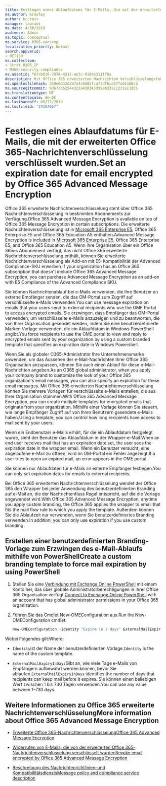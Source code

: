 ```yaml
---
title: Festlegen eines Ablaufdatums für E-Mails, die mit der erweiterten Office 365-Nachrichtenverschlüsselung verschlüsselt wurden.
ms.author: krowley
author: kccross
manager: laurawi
ms.date: 4/30/2019
audience: Admin
ms.topic: conceptual
ms.service: O365-seccomp
localization_priority: Normal
search.appverid:
- MET150
ms.collection:
- Strat_O365_IP
- M365-security-compliance
ms.assetid: f87cb016-7876-4317-ae3c-9169b311ff8a
description: Mit Office 365 erweiterten Nachrichten Verschlüsselungsfunktionen über Office 365-Nachrichtenverschlüsselung (OM) können Sie Ihre e-Mail-Sicherheit erweitern, indem Sie ein Ablaufdatum für e-Mails über eine benutzerdefinierte Marken Vorlage festlegen.
ms.openlocfilehash: 260e6032d3b7a4c9b81fca73dfbcd57fa01168cb
ms.sourcegitcommit: 9d67cb52544321a430343d39eb336112c1a11d35
ms.translationtype: MT
ms.contentlocale: de-DE
ms.lasthandoff: 05/17/2019
ms.locfileid: "34157667"
---
```

# <a name="set-an-expiration-date-for-email-encrypted-by-office-365-advanced-message-encryption"></a><span data-ttu-id="7dbf9-103">Festlegen eines Ablaufdatums für E-Mails, die mit der erweiterten Office 365-Nachrichtenverschlüsselung verschlüsselt wurden.</span><span class="sxs-lookup"><span data-stu-id="7dbf9-103">Set an expiration date for email encrypted by Office 365 Advanced Message Encryption</span></span>

<span data-ttu-id="7dbf9-104">Office 365 erweiterte Nachrichtenverschlüsselung steht über Office 365 Nachrichtenverschlüsselung in bestimmten Abonnements zur Verfügung.</span><span class="sxs-lookup"><span data-stu-id="7dbf9-104">Office 365 Advanced Message Encryption is available on top of Office 365 Message Encryption in certain subscriptions.</span></span> <span data-ttu-id="7dbf9-105">Die erweiterte Nachrichtenverschlüsselung ist in [Microsoft 365 Enterprise E5](https://www.microsoft.com/microsoft-365/enterprise/home), Office 365 Enterprise E5 und Office 365 Education A5 enthalten.</span><span class="sxs-lookup"><span data-stu-id="7dbf9-105">Advanced Message Encryption is included in [Microsoft 365 Enterprise E5](https://www.microsoft.com/microsoft-365/enterprise/home), Office 365 Enterprise E5, and Office 365 Education A5.</span></span> <span data-ttu-id="7dbf9-106">Wenn Ihre Organisation über ein Office 365es Abonnement verfügt, das nicht Office 365 erweiterte Nachrichtenverschlüsselung enthält, können Sie erweiterte Nachrichtenverschlüsselung als Add-on mit E5-Kompatibilität der Advanced Compliance-SKU erwerben.</span><span class="sxs-lookup"><span data-stu-id="7dbf9-106">If your organization has an Office 365 subscription that doesn't include Office 365 Advanced Message Encryption, you can purchase Advanced Message Encryption as an add-on with E5 Compliance of the Advanced Compliance SKU.</span></span>

<span data-ttu-id="7dbf9-107">Sie können Nachrichtenablauf bei e-Mails verwenden, die Ihre Benutzer an externe Empfänger senden, die das OM-Portal zum Zugriff auf verschlüsselte e-Mails verwenden.</span><span class="sxs-lookup"><span data-stu-id="7dbf9-107">You can use message expiration on emails that your users send to external recipients who use the OME Portal to access encrypted emails.</span></span> <span data-ttu-id="7dbf9-108">Sie erzwingen, dass Empfänger das OM-Portal verwenden, um verschlüsselte e-Mails anzuzeigen und zu beantworten, die von Ihrer Organisation gesendet werden, indem Sie eine benutzerdefinierte Marken Vorlage verwenden, die ein Ablaufdatum in Windows PowerShell angibt.</span><span class="sxs-lookup"><span data-stu-id="7dbf9-108">You force recipients to use the OME portal to view and reply to encrypted emails sent by your organization by using a custom branded template that specifies an expiration date in Windows Powershell.</span></span>

<span data-ttu-id="7dbf9-109">Wenn Sie als globaler O365-Administrator Ihre Unternehmensmarke anwenden, um das Aussehen der e-Mail-Nachrichten Ihrer Office 365 Organisation anzupassen, können Sie auch einen Ablauf für diese e-Mail-Nachrichten angeben.</span><span class="sxs-lookup"><span data-stu-id="7dbf9-109">As an O365 global administrator, when you apply your company brand to customize the look of your Office 365 organization's email messages, you can also specify an expiration for these email messages.</span></span> <span data-ttu-id="7dbf9-110">Mit Office 365 erweiterten Nachrichtenverschlüsselung können Sie mehrere Vorlagen für verschlüsselte e-Mails erstellen, die aus Ihrer Organisation stammen.</span><span class="sxs-lookup"><span data-stu-id="7dbf9-110">With Office 365 Advanced Message Encryption, you can create multiple templates for encrypted emails that originate from your organization.</span></span> <span data-ttu-id="7dbf9-111">Mithilfe einer Vorlage können Sie steuern, wie lange Empfänger Zugriff auf von Ihren Benutzern gesendete e-Mails haben.</span><span class="sxs-lookup"><span data-stu-id="7dbf9-111">Using a template, you can control how long recipients have access to mail sent by your users.</span></span>

<span data-ttu-id="7dbf9-112">Wenn ein Endbenutzer e-Mails erhält, für die ein Ablaufdatum festgelegt wurde, sieht der Benutzer das Ablaufdatum in der Wrapper-e-Mail.</span><span class="sxs-lookup"><span data-stu-id="7dbf9-112">When an end user receives mail that has an expiration date set, the user sees the expiration date in the wrapper email.</span></span> <span data-ttu-id="7dbf9-113">Wenn ein Benutzer versucht, eine abgelaufene e-Mail zu öffnen, wird im OM-Portal ein Fehler angezeigt.</span><span class="sxs-lookup"><span data-stu-id="7dbf9-113">If a user tries to open an expired mail, an error appears in the OME portal.</span></span>

<span data-ttu-id="7dbf9-114">Sie können nur Ablaufdaten für e-Mails an externe Empfänger festlegen.</span><span class="sxs-lookup"><span data-stu-id="7dbf9-114">You can only set expiration dates for emails to external recipients.</span></span>

<span data-ttu-id="7dbf9-115">Bei Office 365 erweiterten Nachrichtenverschlüsselung wendet der Office 365 den Wrapper bei jeder Anwendung des benutzerdefinierten Branding auf e-Mail an, die der Nachrichtenfluss Regel entspricht, auf die die Vorlage angewendet wird.</span><span class="sxs-lookup"><span data-stu-id="7dbf9-115">With Office 365 Advanced Message Encryption, anytime you apply custom branding, the Office 365 applies the wrapper to email that fits the mail flow rule to which you apply the template.</span></span> <span data-ttu-id="7dbf9-116">Außerdem können Sie die Ablaufzeit nur verwenden, wenn Sie benutzerdefiniertes Branding verwenden.</span><span class="sxs-lookup"><span data-stu-id="7dbf9-116">In addition, you can only use expiration if you use custom branding.</span></span>

## <a name="create-a-custom-branding-template-to-force-mail-expiration-by-using-powershell"></a><span data-ttu-id="7dbf9-117">Erstellen einer benutzerdefinierten Branding-Vorlage zum Erzwingen des e-Mail-Ablaufs mithilfe von PowerShell</span><span class="sxs-lookup"><span data-stu-id="7dbf9-117">Create a custom branding template to force mail expiration by using PowerShell</span></span>

1. <span data-ttu-id="7dbf9-118">Stellen Sie eine [Verbindung mit Exchange Online PowerShell](https://docs.microsoft.com/en-us/powershell/exchange/exchange-online/connect-to-exchange-online-powershell/connect-to-exchange-online-powershell) mit einem Konto her, das über globale Administratorberechtigungen in Ihrer Office 365 Organisation verfügt.</span><span class="sxs-lookup"><span data-stu-id="7dbf9-118">[Connect to Exchange Online PowerShell](https://docs.microsoft.com/en-us/powershell/exchange/exchange-online/connect-to-exchange-online-powershell/connect-to-exchange-online-powershell) with an account that has global administrator permissions in your Office 365 organization.</span></span>

2. <span data-ttu-id="7dbf9-119">Führen Sie das Cmdlet New-OMEConfiguration aus.</span><span class="sxs-lookup"><span data-stu-id="7dbf9-119">Run the New-OMEConfiguration cmdlet.</span></span>

     ```powershell
     New-OMEConfiguration -Identity "Expire in 7 days" ExternalMailExpiryInDays 7
     ```

<span data-ttu-id="7dbf9-120">Wobei Folgendes gilt:</span><span class="sxs-lookup"><span data-stu-id="7dbf9-120">Where:</span></span>

- <span data-ttu-id="7dbf9-121">`Identity`ist der Name der benutzerdefinierten Vorlage.</span><span class="sxs-lookup"><span data-stu-id="7dbf9-121">`Identity` is the name of the custom template.</span></span>

- <span data-ttu-id="7dbf9-122">`ExternalMailExpiryInDays`Gibt an, wie viele Tage e-Mails von Empfängern aufbewahrt werden können, bevor Sie ablaufen.</span><span class="sxs-lookup"><span data-stu-id="7dbf9-122">`ExternalMailExpiryInDays` identifies the number of days that recipients can keep mail before it expires.</span></span> <span data-ttu-id="7dbf9-123">Sie können einen beliebigen Wert zwischen 1 bis 730 Tagen verwenden.</span><span class="sxs-lookup"><span data-stu-id="7dbf9-123">You can use any value between 1–730 days.</span></span>

## <a name="more-information-about-office-365-advanced-message-encryption"></a><span data-ttu-id="7dbf9-124">Weitere Informationen zu Office 365 erweiterte Nachrichtenverschlüsselung</span><span class="sxs-lookup"><span data-stu-id="7dbf9-124">More information about Office 365 Advanced Message Encryption</span></span>

- [<span data-ttu-id="7dbf9-125">Erweiterte Office 365-Nachrichtenverschlüsselung</span><span class="sxs-lookup"><span data-stu-id="7dbf9-125">Office 365 Advanced Message Encryption</span></span>](ome-advanced-message-encryption.md)

- [<span data-ttu-id="7dbf9-126">Widerrufen von E-Mails, die von der erweiterten Office 365-Nachrichtenverschlüsselung verschlüsselt wurden</span><span class="sxs-lookup"><span data-stu-id="7dbf9-126">Revoke email encrypted by Office 365 Advanced Message Encryption</span></span>](revoke-ome-encrypted-mail.md)

- [<span data-ttu-id="7dbf9-127">Beschreibung des Nachrichtenrichtlinien-und Kompatibilitätsdiensts</span><span class="sxs-lookup"><span data-stu-id="7dbf9-127">Message policy and compliance service description</span></span>](https://docs.microsoft.com/en-us/office365/servicedescriptions/exchange-online-service-description/message-policy-and-compliance)